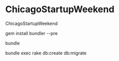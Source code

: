 ChicagoStartupWeekend
=====================

ChicagoStartupWeekend


gem install bundler --pre

bundle

bundle exec rake db:create db:migrate

